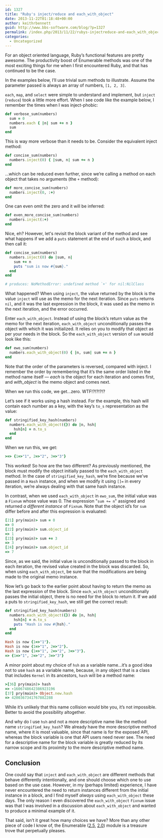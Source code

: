 ```yaml
---
id: 1327
title: "Ruby's inject/reduce and each_with_object"
date: 2013-11-22T01:18:48+00:00
author: keithrbennett
guid: http://www.bbs-software.com/blog/?p=1327
permalink: /index.php/2013/11/22/rubys-injectreduce-and-each_with_object/
categories:
  - Uncategorized
---
```

For an object oriented language, Ruby&#8217;s functional features are pretty awesome. 
The productivity boost of Enumerable methods was one of the most exciting things for 
me when I first encountered Ruby, and that has continued to be the case.

In the examples below, I&#8217;ll use trivial sum methods to illustrate. 
Assume the parameter passed is always an array of numbers, `[1, 2, 3]`.

`each`, `map`, and `select` were simple to understand and implement, 
but `inject` (`reduce`) took a little more effort. 
When I see code like the example below, I remember the times when I was inject-phobic:

```ruby
def verbose_sum(numbers)
  sum = 0
  numbers.each { |n| sum += n }
  sum
end
```

This is way more verbose than it needs to be. Consider the equivalent inject method:

```ruby
def concise_sum(numbers)
  numbers.inject(0) { |sum, n| sum += n }
end
```
&#8230;which can be reduced even further, since we&#8217;re calling a method on each object
that takes no arguments (the `+` method):

```ruby
def more_concise_sum(numbers)
  numbers.inject(0, :+)
end
```

One can even omit the zero and it will be inferred:

```ruby
def even_more_concise_sum(numbers)
  numbers.inject(:+)
end
```

Nice, eh? However, let's revisit the block variant of the method and see what happens 
if we add a `puts` statement at the end of such a block, and then call it:

```ruby
def concise_sum(numbers)
  numbers.inject(0) do |sum, n|
    sum += n
    puts "sum is now #{sum}."
  end
end

# produces: NoMethodError: undefined method `+' for nil:NilClass
```


What happened? When using `inject`, the value returned by the block is the value `inject` will use
as the memo for the next iteration. Since `puts` returns `nil`, 
and it was the last expression in the block, 
it was used as the memo in the next iteration, and the error occurred.

Enter `each_with_object`. Instead of using the block&#8217;s return value 
as the memo for the next iteration, `each_with_object` unconditionally passes
the object with which it was initialized. 
It relies on you to modify that object as per your needs in the block. 
So the `each_with_object` version of `sum` would look like this:

```ruby
def ewo_sum(numbers)
  numbers.each_with_object(0) { |n, sum| sum += n }
end
```

Note that the order of the parameters is reversed, compared with inject. 
I remember the order by remembering that it&#8217;s the same order listed 
in the method name itself &#8212; _each_ is the object for each iteration and comes first,
and _with_object_ is the memo object and comes next.

When we run this code, we get&#8230;zero. WTF!?!?!?!?

Let&#8217;s see if it works using a hash instead. For the example, 
this hash will contain each number as a key, with the key&#8217;s `to_s` 
representation as the value:

```ruby
def stringified_key_hash(numbers)
  numbers.each_with_object({}) do |n, hsh|
    hsh[n] = n.to_s
  end
end
```

When we run this, we get:

```ruby
>=> {1=>"1", 2=>"2", 3=>"3"}
```

This worked! So how are the two different? As previously mentioned, 
the block must modify the object initially passed to the `each_with_object` method.
In the case of `stringified_key_hash`, we&#8217;re fine because we&#8217;ve passed in a `Hash` instance,
and when we modify it using `[]=` in every iteration, we&#8217;re always dealing with that same hash instance.

In contrast, when we used `each_with_object` in `ewo_sum`, the initial value was a `Fixnum` whose value was 0.
The expression "`sum += n`" assigned and returned _a different instance_ of `Fixnum`. 
Note that the object id&#8217;s for `sum` differ before and after this expression is evaluated:

```ruby
[21] pry(main)> sum = 0
=> 0
[22] pry(main)> sum.object_id
=> 1
[23] pry(main)> sum += 3
=> 3
[24] pry(main)> sum.object_id
=> 7
```

Since, as we said, the initial value is unconditionally passed to the block in each iteration, 
the revised value created in the block was discarded. 
So, when using `each_with_object`, be sure that the modifications are being made to the original memo instance.

Now let&#8217;s go back to the earlier point about having to return the memo as the last expression of the block.
Since `each_with_object` unconditionally passes the initial object, there is no need for the block to return it.
If we add a puts to `stringified_key_hash`, we still get the correct result:

```ruby
def stringified_key_hash(numbers)
  numbers.each_with_object({}) do |n, hsh|
    hsh[n] = n.to_s
    puts "Hash is now #{hsh}."
  end
end

Hash is now {1=>"1"}.
Hash is now {1=>"1", 2=>"2"}.
Hash is now {1=>"1", 2=>"2", 3=>"3"}.
=> {1=>"1", 2=>"2", 3=>"3"}
```


A minor point about my choice of `hsh` as a variable name&#8230;it&#8217;s a good idea not to use `hash` 
as a variable name, because, in any object that is a class that includes `Kernel` in its ancestors,
`hash` will be a method name:

```ruby
>[36] pry(main)> hash
=> -1606748642386923196
[37] pry(main)> Object.new.hash
=> 4200367341767882288
```

While it&#8217;s unlikely that this name collision would bite you, it&#8217;s not impossible. 
Better to avoid the possibility altogether.

And why do I use `hsh` and not a more descriptive name like the method name `stringified_key_hash`?
We already have the more descriptive method name, where it is most valuable, 
since that name is for the exposed API, whereas the block variable is one that API users need never see. 
The need for a descriptive name for the block variable is greatly reduced by its narrow scope 
and its proximity to the more descriptive method name.

## Conclusion

One could say that `inject` and `each_with_object` are different methods that behave differently intentionally,
and one should choose which one to use based on the use case. 
However, in my (perhaps limited) experience, I have never encountered the need to return instances
different from the initial instance in a block, and I find myself _always_ using `each_with_object`
these days. The only reason I even discovered the `each_with_object` `Fixnum` issue was that 
I was involved in a discussion about `each_with_object` and wanted to produce a minimal example of it.

That said, isn&#8217;t it great how many choices we have? More than any other piece of code I know of,
the Enumerable ([2.5](https://ruby-doc.org/core-2.5.0/Enumerable.html), [2.0](http://ruby-doc.org/core-2.0.0/Enumerable.html "Enumerable 2.0")) 
module is a treasure trove that perpetually pleases.